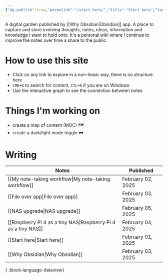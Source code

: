 ```yaml
---
{"dg-publish":true,"permalink":"/start-here/","title":"Start here","tags":["gardenEntry"],"noteIcon":"1","created":"2025-02-03T18:27:02.257+11:00","updated":"2025-02-05T20:11:53.745+11:00"}
---
```


A digital garden published by [[Why Obsidian\|Obsidian]] app. 
A place to capture and store evolving thoughts, notes, ideas, information and knowledge I want to hold onto.  It's a personal wiki where I continue to improve the notes over time a share to the public.
# How to use this site
- Click on any link to explore in a non-linear way, there is no structure here
- `CMD+K` to search for content, `CTL+K` if you are on Windows
- Use the interactive graph to see the connection between notes
# Things I'm working on
- create a map of content (MOC) 🗺️
- create a dark/light mode toggle 🕶️

# Writing 
| Notes                                                             | Published         |
| ----------------------------------------------------------------- | ----------------- |
| [[My note-taking workflow\|My note-taking workflow]]           | February 02, 2025 |
| [[File over app\|File over app]]                               | February 03, 2025 |
| [[NAS upgrade\|NAS upgrade]]                                   | February 05, 2025 |
| [[Raspberry Pi 4 as a tiny NAS\|Raspberry Pi 4 as a tiny NAS]] | February 04, 2025 |
| [[Start here\|Start here]]                                     | February 01, 2025 |
| [[Why Obsidian\|Why Obsidian]]                                 | February 03, 2025 |

{ .block-language-dataview}


